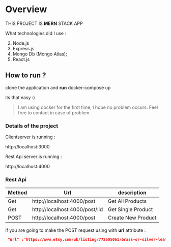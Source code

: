 # Overview

THİS PROJECT İS **MERN** STACK APP

What technologies did I use :

2. Node.js
3. Express.js
4. Mongo Db (Mongo Atlas);
5. React.js


## How to run ?

clone the application 
and
**run**  docker-compose up


its that easy :)
> I am using docker for the first time, I hope no problem occurs. Feel free to contact in case of problem.


### Details of the project

Clientserver is running :

http://localhost:3000

Rest Api server is running :

http://localhost:4000

### Rest Api

|  Method |  Url |  description |
| ------------ | ------------ | ------------ |
|  Get | http://localhost:4000/post  |  Get All Products |
|  Get |  http://localhost:4000/post/:id | Get Single Product  |
|  POST |  http://localhost:4000/post |  Create New Product |


if you are going to make the POST request using with **url** attribute :

```json
 "url" :"https://www.etsy.com/uk/listing/772695061/brass-or-silver-leaf-bookmark-set"
```



